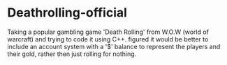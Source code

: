 # Deathrolling-official

Taking a popular gambling game 'Death Rolling' from W.O.W (world of warcraft) and trying to code it using C++.
figured it would be better to include an account system with a '$' balance to represent the players and their gold, rather then just rolling for nothing.
